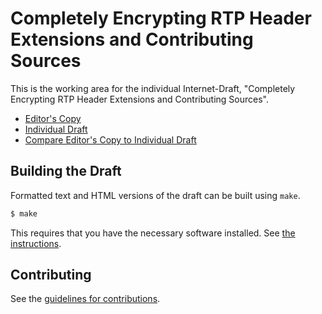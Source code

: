 # Completely Encrypting RTP Header Extensions and Contributing Sources

This is the working area for the individual Internet-Draft, "Completely Encrypting RTP Header Extensions and Contributing Sources".

* [Editor's Copy](https://juberti.github.io/cryptex/#go.draft-uberti-avtcore-cryptex.html)
* [Individual Draft](https://tools.ietf.org/html/draft-uberti-avtcore-cryptex)
* [Compare Editor's Copy to Individual Draft](https://juberti.github.io/cryptex/#go.draft-uberti-avtcore-cryptex.diff)

## Building the Draft

Formatted text and HTML versions of the draft can be built using `make`.

```sh
$ make
```

This requires that you have the necessary software installed.  See
[the instructions](https://github.com/martinthomson/i-d-template/blob/master/doc/SETUP.md).


## Contributing

See the
[guidelines for contributions](https://github.com/juberti/cryptex/blob/main/CONTRIBUTING.md).
